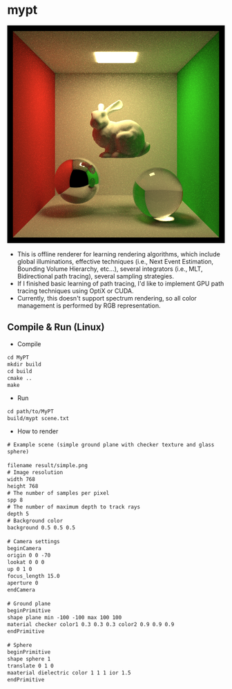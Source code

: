 # mypt

![current_thumbnail](result/result.png)

- This is offline renderer for learning rendering algorithms, which include global illuminations, effective techniques (i.e., Next Event Estimation, Bounding Volume Hierarchy, etc...), several integrators (i.e., MLT, Bidirectional path tracing), several sampling strategies.
- If I finished basic learning of path tracing, I'd like to implement GPU path tracing techniques using OptiX or CUDA.
- Currently, this doesn't support spectrum rendering, so all color management is performed by RGB representation.

## Compile & Run (Linux)

- Compile 
```
cd MyPT
mkdir build 
cd build
cmake ..
make
```

- Run
```
cd path/to/MyPT
build/mypt scene.txt
```

- How to render

```
# Example scene (simple ground plane with checker texture and glass sphere)

filename result/simple.png
# Image resolution
width 768
height 768
# The number of samples per pixel
spp 8 
# The number of maximum depth to track rays
depth 5
# Background color
background 0.5 0.5 0.5

# Camera settings
beginCamera
origin 0 0 -70
lookat 0 0 0 
up 0 1 0
focus_length 15.0
aperture 0
endCamera

# Ground plane
beginPrimitive 
shape plane min -100 -100 max 100 100
material checker color1 0.3 0.3 0.3 color2 0.9 0.9 0.9
endPrimitive

# Sphere
beginPrimitive
shape sphere 1
translate 0 1 0
maaterial dielectric color 1 1 1 ior 1.5
endPrimitive
```
